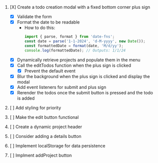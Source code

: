 1. [X] Create a todo creation modal with a fixed bottom corner plus sign
    - [X] Validate the form
    - [X] Format the date to be readable
        - How to do this:
          ```javascript
          import { parse, format } from 'date-fns';
          const date = parse('1-1-2024', 'd-M-yyyy', new Date());
          const formattedDate = format(date, 'M/d/yy');
          console.log(formattedDate); // Outputs: 1/1/24
          ```
    - [X] Dynamically retrieve projects and populate them in the menu
    - [X] Call the editTodos function when the plus sign is clicked
        - [X] Prevent the default event
    - [X] Blur the background when the plus sign is clicked and display the modal
    - [X] Add event listeners for submit and plus sign
    - [X] Rerender the todos once the submit button is pressed and the todo is added

2. [ ] Add styling for priority

3. [ ] Make the edit button functional

4. [ ] Create a dynamic project header

5. [ ] Consider adding a details button

6. [ ] Implement localStorage for data persistence

7. [ ] Implment addProject button